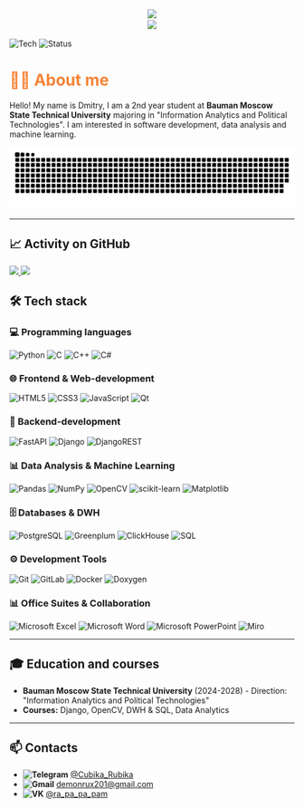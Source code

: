 <div align="center">
  <img src="https://readme-typing-svg.herokuapp.com/?lines=Welcome!;Code+lives+here...&color=F48436&center=true">
</div>

<div align="center">
  <img src="https://raw.githubusercontent.com/Demonrux/APL_lab3/main/assets/coding.gif" width="400">
</div>


![Tech](https://img.shields.io/badge/JavaScript-Expert-F48436)
![Status](https://img.shields.io/badge/Open%20to%20work-F48436?style=for-the-badge)

<h1 style="color:#f48436">👨‍💻 About me</h1>

Hello! My name is Dmitry, I am a 2nd year student at **Bauman Moscow State Technical University** majoring in "Information Analytics and Political Technologies". I am interested in software development, data analysis and machine learning.

![Snake animation](https://raw.githubusercontent.com/platane/platane/output/github-contribution-grid-snake.svg)

---

## 📈 Activity on GitHub
<a href="https://github.com/Demonrux">
  <img height="165em" src="https://github-readme-stats.vercel.app/api?username=Demonrux&show_icons=true&title_color=f48436&icon_color=f48436&text_color=ffffff&bg_color=0d1117&hide_border=true&count_private=true&include_all_commits=true" />
  <img height="165em" src="https://github-readme-stats.vercel.app/api/top-langs/?username=Demonrux&layout=compact&title_color=f48436&text_color=ffffff&bg_color=0d1117&hide_border=true&langs_count=10" />
</a>

## 🛠 Tech stack

### **💻 Programming languages**
![Python](https://img.shields.io/badge/Python-3776AB?style=for-the-badge&logo=python&logoColor=white)
![C](https://img.shields.io/badge/C-A8B9CC?style=for-the-badge&logo=c&logoColor=black)
![C++](https://img.shields.io/badge/C++-00599C?style=for-the-badge&logo=c%2B%2B&logoColor=white)
![C#](https://img.shields.io/badge/C%23-239120?style=for-the-badge&logo=c-sharp&logoColor=white)

### **🌐 Frontend & Web-development**
![HTML5](https://img.shields.io/badge/HTML5-E34F26?style=for-the-badge&logo=html5&logoColor=white)
![CSS3](https://img.shields.io/badge/CSS3-1572B6?style=for-the-badge&logo=css3&logoColor=white)
![JavaScript](https://img.shields.io/badge/JavaScript-F7DF1E?style=for-the-badge&logo=javascript&logoColor=black)
![Qt](https://img.shields.io/badge/Qt-41CD52?style=for-the-badge&logo=qt&logoColor=white)

### **🧪 Backend-development**
![FastAPI](https://img.shields.io/badge/FastAPI-009688?style=for-the-badge&logo=FastAPI&logoColor=white)
![Django](https://img.shields.io/badge/Django-092E20?style=for-the-badge&logo=django&logoColor=white)
![DjangoREST](https://img.shields.io/badge/Django%20REST-ff1709?style=for-the-badge&logo=django&logoColor=white)

### **📊 Data Analysis & Machine Learning**
![Pandas](https://img.shields.io/badge/Pandas-2C2D72?style=for-the-badge&logo=pandas&logoColor=white)
![NumPy](https://img.shields.io/badge/NumPy-013243?style=for-the-badge&logo=numpy&logoColor=white)
![OpenCV](https://img.shields.io/badge/OpenCV-5C3EE8?style=for-the-badge&logo=OpenCV&logoColor=white)
![scikit-learn](https://img.shields.io/badge/scikit--learn-F7931E?style=for-the-badge&logo=scikit-learn&logoColor=white)
![Matplotlib](https://img.shields.io/badge/Matplotlib-%23ffffff.svg?style=for-the-badge&logo=Matplotlib&logoColor=black)

### **🗄️ Databases & DWH**
![PostgreSQL](https://img.shields.io/badge/PostgreSQL-316192?style=for-the-badge&logo=postgresql&logoColor=white)
![Greenplum](https://img.shields.io/badge/Greenplum-00A98F?style=for-the-badge&logo=greenplum&logoColor=white)
![ClickHouse](https://img.shields.io/badge/ClickHouse-FFCC01?style=for-the-badge&logo=clickhouse&logoColor=black)
![SQL](https://img.shields.io/badge/SQL-4479A1?style=for-the-badge&logo=sql&logoColor=white)

### **⚙️ Development Tools**
![Git](https://img.shields.io/badge/Git-F05032?style=for-the-badge&logo=git&logoColor=white)
![GitLab](https://img.shields.io/badge/GitLab-FCA121?style=for-the-badge&logo=gitlab&logoColor=white)
![Docker](https://img.shields.io/badge/Docker-2496ED?style=for-the-badge&logo=docker&logoColor=white)
![Doxygen](https://img.shields.io/badge/Doxygen-29C4BF?style=for-the-badge&logo=doxygen&logoColor=white)

### **📊 Office Suites & Collaboration**
![Microsoft Excel](https://img.shields.io/badge/Microsoft_Excel-217346?style=for-the-badge&logo=microsoftexcel&logoColor=white)
![Microsoft Word](https://img.shields.io/badge/Microsoft_Word-2B579A?style=for-the-badge&logo=microsoftword&logoColor=white)
![Microsoft PowerPoint](https://img.shields.io/badge/Microsoft_PowerPoint-B7472A?style=for-the-badge&logo=microsoftpowerpoint&logoColor=white)
![Miro](https://img.shields.io/badge/Miro-050038?style=for-the-badge&logo=miro&logoColor=white)

---

## 🎓 Education and courses

*  **Bauman Moscow State Technical University** (2024-2028) - Direction: "Information Analytics and Political Technologies"
*  **Courses:** Django, OpenCV, DWH & SQL, Data Analytics

---

## 📫 Contacts

*   **![Telegram](https://img.shields.io/badge/Telegram-26A5E4?style=flat-square&logo=telegram&logoColor=white)** [@Cubika_Rubika](https://t.me/Cubika_Rubika)
*   **![Gmail](https://img.shields.io/badge/Gmail-D14836?style=flat-square&logo=gmail&logoColor=white)** [demonrux201@gmail.com](mailto:demonrux201@gmail.com)
*   **![VK](https://img.shields.io/badge/VK-0077FF?style=flat-square&logo=vk&logoColor=white)** [@ra_pa_pa_pam](https://vk.com/ra_pa_pa_pam)
